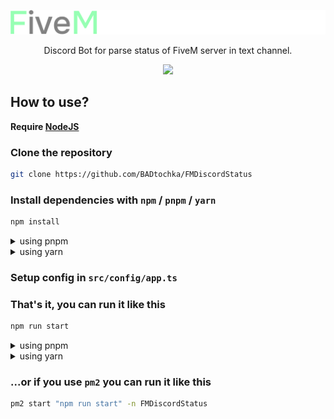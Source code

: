 <p align="center">
  <img src="https://raw.githubusercontent.com/BADtochka/FMDiscordStatus/main/logo.svg">
</p>

<p align="center">
Discord Bot for parse status of FiveM server in text channel.
</p>

<p align="center">
  <img src="https://i.imgur.com/nEiOyWg.png">
</p>




## How to use?
**Require [NodeJS ](https://nodejs.org/en/download/)**

### Clone the repository
```bash
git clone https://github.com/BADtochka/FMDiscordStatus
```

### Install dependencies with `npm` / `pnpm` / `yarn`
```bash
npm install
```

<details>
<summary>using pnpm</summary>

```bash
pnpm install
```
</details>

<details>
<summary>using yarn</summary>

```bash
yarn install
```
</details>

### Setup config in `src/config/app.ts`

### That's it, you can run it like this
```bash
npm run start
```

<details>
<summary>using pnpm</summary>

```bash
pnpm run start
```
</details>

<details>
<summary>using yarn</summary>

```bash
yarn start
```
</details>

### **...or if you use `pm2` you can run it like this**
```bash
pm2 start "npm run start" -n FMDiscordStatus
```
